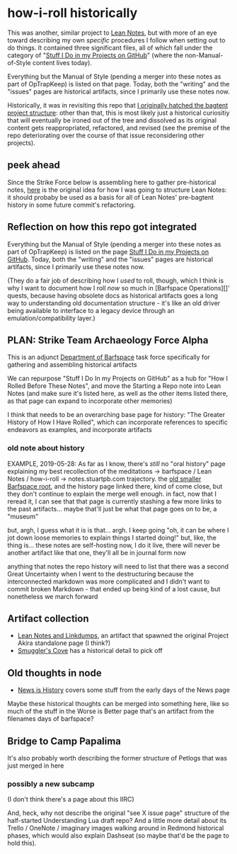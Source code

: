 # how-i-roll historically

This was another, similar project to [Lean Notes][], but with more of an eye toward describing my own *specific* procedures I follow when setting out to do things. It contained three significant files, all of which fall under the category of "[Stuff I Do in my Projects on GitHub][]" (where the non-Manual-of-Style content lives today).

[Lean Notes]:f00c3d23-8848-4bb4-8d7a-d009f7344374.md
[Stuff I Do in my Projects on GitHub]: 9e243c1d-4c37-4b69-9da5-e6e949f962fd.md

Everything but the Manual of Style (pending a merger into these notes as part of OpTrapKeep) is listed on that page. Today, both the "writing" and the "issues" pages are historical artifacts, since I primarily use these notes now.

Historically, it was in revisiting this repo that [I originally hatched the bagtent project structure](https://github.com/stuartpb/how-i-roll/issues/3): other than that, this is most likely just a historical curiositiy that will eventually be ironed out of the tree and dissolved as its original content gets reappropriated, refactored, and revised (see the premise of the repo deteriorating over the course of that issue reconsidering other projects).

## peek ahead

Since the Strike Force below is assembling here to gather pre-historical notes, [here][LN-issue-1] is the original idea for how I was going to structure Lean Notes: it should probaby be used as a basis for all of Lean Notes' pre-bagtent history in some future commit's refactoring.

[LN-issue-1]: ab7921ab-d8d5-4114-a175-3d8ad6bb84c8.md

## Reflection on how this repo got integrated

Everything but the Manual of Style (pending a merger into these notes as part of OpTrapKeep) is listed on the page [Stuff I Do in my Projects on GitHub][]. Today, both the "writing" and the "issues" pages are historical artifacts, since I primarily use these notes now.

[Stuff I Do in my Projects on GitHub]: 9e243c1d-4c37-4b69-9da5-e6e949f962fd.md

(They do a fair job of describing how I *used* to roll, though, which I think is why I want to document how I roll *now* so much in [Barfspace Operations][]' quests, because having obsolete docs as historical artifacts goes a long way to understanding old documentation structure - it's like an old driver being available to interface to a legacy device through an emulation/compatibility layer.)

## PLAN: Strike Team Archaeology Force Alpha

This is an adjunct [Department of Barfspace][DoB] task force specifically for gathering and assembling historical artifacts

[DoB]: eb1e81f8-5939-4f85-9930-418044018a75.md

We can repurpose "Stuff I Do In my Projects on GitHub" as a hub for "How I Rolled Before These Notes", and move the Starting a Repo note into Lean Notes (and make sure it's listed here, as well as the other items listed there, as that page can expand to incorporate other memories)

I think that needs to be an overarching base page for history: "The Greater History of How I Have Rolled", which can incorporate references to specific endeavors as examples, and incorporate artifacts

### old note about history

EXAMPLE, 2019-05-28: As far as I know, there's *still* no "oral history" page explaining my best recollection of the meditations -> barfspace / Lean Notes / how-i-roll -> notes.stuartpb.com trajectory. the [old smaller Barfspace root][OBR], and the history page linked there, kind of come close, but they don't continue to explain the merge well enough. in fact, now that I reread it, I can see that that page is currently stashing a few more links to the past artifacts... maybe that'll just be what that page goes on to be, a "museum"

but, argh, I guess what it is is that... argh. I keep going "oh, it can be where I jot down loose memories to explain things I started doing!" but, like, the thing is... these notes are self-hosting now, I do it live, there will never be another artifact like that one, they'll all be in journal form now

anything that notes the repo history will need to list that there was a second Great Uncertainty when I went to the destructuring because the interconnected markdown was more complicated and I didn't want to commit broken Markdown - that ended up being kind of a lost cause, but nonetheless we march forward

[OBR]: 7f9a66a0-38fc-49e0-8489-270cdd3036ee.md

## Artifact collection

- [Lean Notes and Linkdumps](1cd51f38-b2df-49a5-99ad-b5629b3083b0.md), an artifact that spawned the original Project Akira standalone page (I think?)
- [Smuggler's Cove](58d3072a-0670-4bc3-9db2-fca214ca725e.md) has a historical detail to pick off

## Old thoughts in node

- [News is History](3e6b05c2-7cd7-40a3-b16f-35e81c844718.md) covers some stuff from the early days of the News page

Maybe these historical thoughts can be merged into something here, like so much of the stuff in the Worse is Better page that's an artifact from the filenames days of barfspace?

## Bridge to Camp Papalima

It's also probably worth describing the former structure of Petlogs that was just merged in here

### possibly a new subcamp

(I don't think there's a page about this IIRC)

And, heck, why not describe the original "see X issue page" structure of the half-started Understanding Lua draft repo? And a little more detail about its Trello / OneNote / imaginary images walking around in Redmond historical phases, which would also explain Dashseat (so maybe that'd be the page to hold this).
